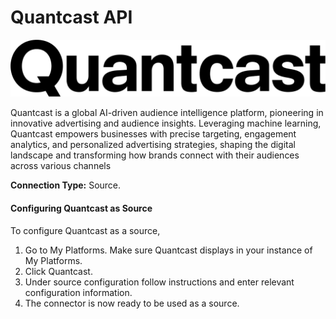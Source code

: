 # Quantcast API

![](<.gitbook/assets/image (57).png>)

Quantcast is a global AI-driven audience intelligence platform, pioneering in innovative advertising and audience insights. Leveraging machine learning, Quantcast empowers businesses with precise targeting, engagement analytics, and personalized advertising strategies, shaping the digital landscape and transforming how brands connect with their audiences across various channels

**Connection Type:** Source.

#### Configuring Quantcast as Source

To configure Quantcast as a source,

1. Go to My Platforms. Make sure Quantcast displays in your instance of My Platforms.
2. Click Quantcast.
3. Under source configuration follow instructions and enter relevant configuration information.
4. The connector is now ready to be used as a source.
